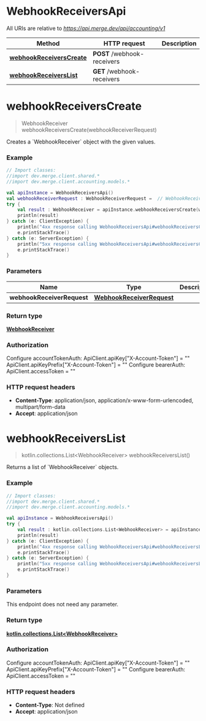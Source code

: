 # WebhookReceiversApi

All URIs are relative to *https://api.merge.dev/api/accounting/v1*

Method | HTTP request | Description
------------- | ------------- | -------------
[**webhookReceiversCreate**](WebhookReceiversApi.md#webhookReceiversCreate) | **POST** /webhook-receivers | 
[**webhookReceiversList**](WebhookReceiversApi.md#webhookReceiversList) | **GET** /webhook-receivers | 


<a name="webhookReceiversCreate"></a>
# **webhookReceiversCreate**
> WebhookReceiver webhookReceiversCreate(webhookReceiverRequest)



Creates a &#x60;WebhookReceiver&#x60; object with the given values.

### Example
```kotlin
// Import classes:
//import dev.merge.client.shared.*
//import dev.merge.client.accounting.models.*

val apiInstance = WebhookReceiversApi()
val webhookReceiverRequest : WebhookReceiverRequest =  // WebhookReceiverRequest | 
try {
    val result : WebhookReceiver = apiInstance.webhookReceiversCreate(webhookReceiverRequest)
    println(result)
} catch (e: ClientException) {
    println("4xx response calling WebhookReceiversApi#webhookReceiversCreate")
    e.printStackTrace()
} catch (e: ServerException) {
    println("5xx response calling WebhookReceiversApi#webhookReceiversCreate")
    e.printStackTrace()
}
```

### Parameters

Name | Type | Description  | Notes
------------- | ------------- | ------------- | -------------
 **webhookReceiverRequest** | [**WebhookReceiverRequest**](WebhookReceiverRequest.md)|  |

### Return type

[**WebhookReceiver**](WebhookReceiver.md)

### Authorization


Configure accountTokenAuth:
    ApiClient.apiKey["X-Account-Token"] = ""
    ApiClient.apiKeyPrefix["X-Account-Token"] = ""
Configure bearerAuth:
    ApiClient.accessToken = ""

### HTTP request headers

 - **Content-Type**: application/json, application/x-www-form-urlencoded, multipart/form-data
 - **Accept**: application/json

<a name="webhookReceiversList"></a>
# **webhookReceiversList**
> kotlin.collections.List&lt;WebhookReceiver&gt; webhookReceiversList()



Returns a list of &#x60;WebhookReceiver&#x60; objects.

### Example
```kotlin
// Import classes:
//import dev.merge.client.shared.*
//import dev.merge.client.accounting.models.*

val apiInstance = WebhookReceiversApi()
try {
    val result : kotlin.collections.List<WebhookReceiver> = apiInstance.webhookReceiversList()
    println(result)
} catch (e: ClientException) {
    println("4xx response calling WebhookReceiversApi#webhookReceiversList")
    e.printStackTrace()
} catch (e: ServerException) {
    println("5xx response calling WebhookReceiversApi#webhookReceiversList")
    e.printStackTrace()
}
```

### Parameters
This endpoint does not need any parameter.

### Return type

[**kotlin.collections.List&lt;WebhookReceiver&gt;**](WebhookReceiver.md)

### Authorization


Configure accountTokenAuth:
    ApiClient.apiKey["X-Account-Token"] = ""
    ApiClient.apiKeyPrefix["X-Account-Token"] = ""
Configure bearerAuth:
    ApiClient.accessToken = ""

### HTTP request headers

 - **Content-Type**: Not defined
 - **Accept**: application/json

